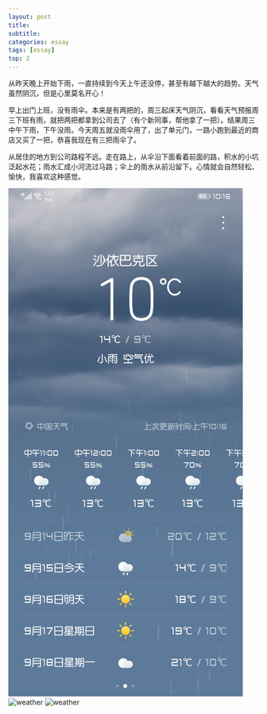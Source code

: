 ```yaml
---
layout: post
title:
subtitle:
categories: essay
tags: [essay]
top: 2
---
```


从昨天晚上开始下雨，一直持续到今天上午还没停，甚至有越下越大的趋势。天气虽然阴沉，但是心里莫名开心！

早上出门上班，没有雨伞。本来是有两把的，周三起床天气阴沉，看看天气预报周三下班有雨，就把两把都拿到公司去了（有个新同事，帮他拿了一把）。结果周三中午下雨，下午没雨。今天周五就没雨伞用了，出了单元门，一路小跑到最近的商店又买了一把，恭喜我现在有三把雨伞了。

从居住的地方到公司路程不远。走在路上，从伞沿下面看着前面的路，积水的小坑泛起水花；雨水汇成小河流过马路；伞上的雨水从前沿留下。心情就会自然轻松、愉快，我喜欢这种感觉。

![weather](/assets/images/20230915/Screenshot_20230915_101639_com.huawei.android.totemweather.jpg)
![weather](/assets/images/20230915/IMG_20230915_101809.jpg)
![weather](/assets/images/20230915/IMG_20230915_101820.jpg)
